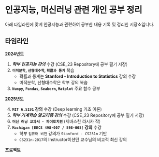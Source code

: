 # 인공지능, 머신러닝 관련 개인 공부 정리

아래 타임라인에 맞게 인공지능과 관련하여 공부한 내용 기록 및 정리한 저장소입니다.
 
## 타임라인

**2024년도**
1. **_학부 인공지능 강의_** 수강 (CSE_23 Repository에 공부 필기 저장)
2. **`미적분학`, `선형대수학`, `확률과 통계`** 복습
    - 확률과 통계는 **Stanford - Introduction to Statistics** 강의 수강
    - 미적분학, 선형대수학은 학부 강의 복습
3. **`Numpy`, `Pandas`, `Seaborn`, `Matplot`** 주요 함수 공부 

**2025년도**

4. **`MIT 6.S191` 강의** 수강 (Deep learning 기초 이론)
5. **_학부 기계학습 알고리즘 강의_** 수강 (CSE_23 Repository에 공부 필기 저장) 
7. **`머신 러닝 교과서 - 파이토치편`** (세바스찬 라시카 작)
8. **`Machigan [EECS 498-007 / 598-005]` 강의** 수강
     - 학부 `컴퓨터 비전` 강의가 `Stanford - CS231n` 기반
     - `CS231n-2017`의 Instructor이셨던 교수님의 비교적 최신 강의


**프로젝트**
